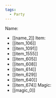 ```yaml
---
tags:
  - Party
---
```

Name:
- [[name_2]]
Item:
- [[item_106]]
- [[item_1091]]
- [[item_1555]]
- [[item_605]]
- [[item_608]]
- [[item_614]]
- [[item_629]]
- [[item_640]]
- [[item_674]]
Magic:
- [[magic_0]]
